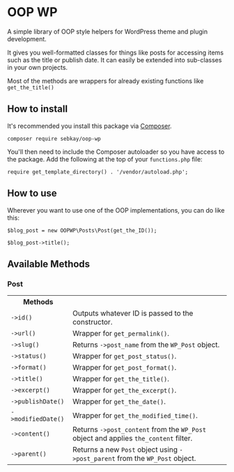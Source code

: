 # OOP WP
A simple library of OOP style helpers for WordPress theme and plugin development.

It gives you well-formatted classes for things like posts for accessing items such as the title or publish date. It can easily be extended into sub-classes in your own projects.

Most of the methods are wrappers for already existing functions like `get_the_title()`

## How to install
It's recommended you install this package via [Composer](https://getcomposer.org/).

```
composer require sebkay/oop-wp
```

You'll then need to include the Composer autoloader so you have access to the package. Add the following at the top of your `functions.php` file:

```
require get_template_directory() . '/vendor/autoload.php';
```

## How to use
Wherever you want to use one of the OOP implementations, you can do like this:

```
$blog_post = new OOPWP\Posts\Post(get_the_ID());

$blog_post->title();
```

## Available Methods
### Post
<table>
  <tr>
    <th>
      Methods
    </th>
    <th></th>
  </tr>
  <tr>
    <td><code>->id()</code></td>
    <td>Outputs whatever ID is passed to the constructor.</td>
  </tr>
  <tr>
    <td><code>->url()</code></td>
    <td>Wrapper for <code>get_permalink()</code>.</td>
  </tr>
  <tr>
    <td><code>->slug()</code></td>
    <td>Returns <code>->post_name</code> from the <code>WP_Post</code> object.</td>
  </tr>
  <tr>
    <td><code>->status()</code></td>
    <td>Wrapper for <code>get_post_status()</code>.</td>
  </tr>
  <tr>
    <td><code>->format()</code></td>
    <td>Wrapper for <code>get_post_format()</code>.</td>
  </tr>
  <tr>
    <td><code>->title()</code></td>
    <td>Wrapper for <code>get_the_title()</code>.</td>
  </tr>
  <tr>
    <td><code>->excerpt()</code></td>
    <td>Wrapper for <code>get_the_excerpt()</code>.</td>
  </tr>
  <tr>
    <td><code>->publishDate()</code></td>
    <td>Wrapper for <code>get_the_date()</code>.</td>
  </tr>
  <tr>
    <td><code>->modifiedDate()</code></td>
    <td>Wrapper for <code>get_the_modified_time()</code>.</td>
  </tr>
  <tr>
    <td><code>->content()</code></td>
    <td>Returns <code>->post_content</code> from the <code>WP_Post</code> object and applies <code>the_content</code> filter.</td>
  </tr>
  <tr>
    <td><code>->parent()</code></td>
    <td>Returns a new <code>Post</code> object using <code>->post_parent</code> from the <code>WP_Post</code> object.</td>
  </tr>
</table>

